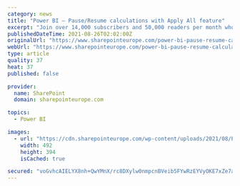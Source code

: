 ```yaml
---
category: news
title: "Power BI – Pause/Resume calculations with Apply All feature"
excerpt: "Join over 14,000 subscribers and 50,000 readers per month who get the latest updates and expert content from across the community."
publishedDateTime: 2021-08-26T02:02:00Z
originalUrl: "https://www.sharepointeurope.com/power-bi-pause-resume-calculations-with-apply-all-feature/"
webUrl: "https://www.sharepointeurope.com/power-bi-pause-resume-calculations-with-apply-all-feature/"
type: article
quality: 37
heat: 37
published: false

provider:
  name: SharePoint
  domain: sharepointeurope.com

topics:
  - Power BI

images:
  - url: "https://cdn.sharepointeurope.com/wp-content/uploads/2021/08/Power-BI-–-Pause-Resume-calculations-with-Apply-All-feature2.jpg"
    width: 492
    height: 394
    isCached: true

secured: "voGvhcAIELYX8nh+QwYMnX/rc8DXylw0nmpcnBVeib5FYwRzEYVyOKE7xZe7a/VaIlBRfBAYX8A0Ded+Sb7UBNPi1xrMUiyHGJxizZ2c+iQK5mDefqBGMwDCbLn6NdRyWmeqerFJx+y9ogRDQf0Kq93Q68jcyskwiGD3Zk7fzNVtO9p+BpvH7v6s+m+4qwjivm0tgGP0JhnmOjGTItGIqUMpZNvwhcL0f0nrbOcOIq8iUewKb3ahl/ZgIoBXqnQudsNU9uvaUrfCsyzTRP1LdJZjyMHmtyEq7Q9mlvMytkLYPQzmnXgqMOY1v0cfLhsb/3hWdF/NHIeK4ytjGeh74V6QXZSq6z7XHtB3RjAOSG8=;eOBvenIqmmWfF9alirMWnA=="
---
```


